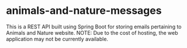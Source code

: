 # animals-and-nature-messages

This is a REST API built using Spring Boot for storing emails pertaining to Animals and Nature website.  NOTE:  Due to the cost of hosting, the web application may not be currently available.

